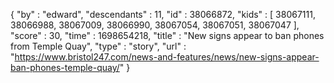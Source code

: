 {
  "by" : "edward",
  "descendants" : 11,
  "id" : 38066872,
  "kids" : [ 38067111, 38066988, 38067009, 38066990, 38067054, 38067051, 38067047 ],
  "score" : 30,
  "time" : 1698654218,
  "title" : "New signs appear to ban phones from Temple Quay",
  "type" : "story",
  "url" : "https://www.bristol247.com/news-and-features/news/new-signs-appear-ban-phones-temple-quay/"
}
